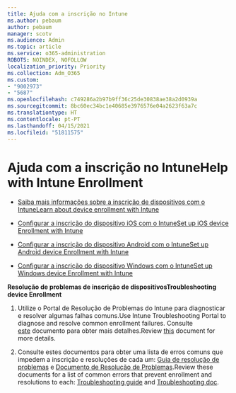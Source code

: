 ```yaml
---
title: Ajuda com a inscrição no Intune
ms.author: pebaum
author: pebaum
manager: scotv
ms.audience: Admin
ms.topic: article
ms.service: o365-administration
ROBOTS: NOINDEX, NOFOLLOW
localization_priority: Priority
ms.collection: Adm_O365
ms.custom:
- "9002973"
- "5687"
ms.openlocfilehash: c749286a2b97b9ff36c25de30838ae38a2d0939a
ms.sourcegitcommit: 8bc60ec34bc1e40685e3976576e04a2623f63a7c
ms.translationtype: HT
ms.contentlocale: pt-PT
ms.lasthandoff: 04/15/2021
ms.locfileid: "51811575"
---
```

# <a name="help-with-intune-enrollment"></a><span data-ttu-id="54372-102">Ajuda com a inscrição no Intune</span><span class="sxs-lookup"><span data-stu-id="54372-102">Help with Intune Enrollment</span></span>


- [<span data-ttu-id="54372-103">Saiba mais informações sobre a inscrição de dispositivos com o Intune</span><span class="sxs-lookup"><span data-stu-id="54372-103">Learn about device enrollment with Intune</span></span>](https://docs.microsoft.com/intune/device-enrollment)

- [<span data-ttu-id="54372-104">Configurar a inscrição do dispositivo iOS com o Intune</span><span class="sxs-lookup"><span data-stu-id="54372-104">Set up iOS device Enrollment with Intune</span></span>](https://docs.microsoft.com/intune/ios-enroll)

- [<span data-ttu-id="54372-105">Configurar a inscrição do dispositivo Android com o Intune</span><span class="sxs-lookup"><span data-stu-id="54372-105">Set up Android device Enrollment with Intune</span></span>](https://docs.microsoft.com/intune/android-enroll)

- [<span data-ttu-id="54372-106">Configurar a inscrição do dispositivo Windows com o Intune</span><span class="sxs-lookup"><span data-stu-id="54372-106">Set up Windows device Enrollment with Intune</span></span>](https://docs.microsoft.com/intune/windows-enroll)

<span data-ttu-id="54372-107">**Resolução de problemas de inscrição de dispositivos**</span><span class="sxs-lookup"><span data-stu-id="54372-107">**Troubleshooting device Enrollment**</span></span>

1. <span data-ttu-id="54372-108">Utilize o Portal de Resolução de Problemas do Intune para diagnosticar e resolver algumas falhas comuns.</span><span class="sxs-lookup"><span data-stu-id="54372-108">Use Intune Troubleshooting Portal to diagnose and resolve common enrollment failures.</span></span> <span data-ttu-id="54372-109">Consulte [este](https://docs.microsoft.com/intune/help-desk-operators) documento para obter mais detalhes.</span><span class="sxs-lookup"><span data-stu-id="54372-109">Review [this](https://docs.microsoft.com/intune/help-desk-operators) document for more details.</span></span>

2. <span data-ttu-id="54372-110">Consulte estes documentos para obter uma lista de erros comuns que impedem a inscrição e resoluções de cada um: [Guia de resolução de problemas](https://support.microsoft.com/help/4469913/troubleshooting-windows-device-enrollment-problems-in-microsoft-intune) e [Documento de Resolução de Problemas](https://docs.microsoft.com/intune/troubleshoot-device-enrollment-in-intune).</span><span class="sxs-lookup"><span data-stu-id="54372-110">Review these documents for a list of common errors that prevent enrollment and resolutions to each: [Troubleshooting guide](https://support.microsoft.com/help/4469913/troubleshooting-windows-device-enrollment-problems-in-microsoft-intune) and [Troubleshooting doc](https://docs.microsoft.com/intune/troubleshoot-device-enrollment-in-intune).</span></span>